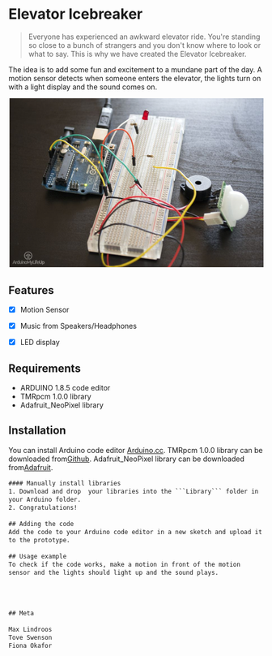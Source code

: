 # Elevator Icebreaker
> Everyone has experienced an awkward elevator ride. You're standing so close to a bunch of strangers and you don't know where to look or what to say. This is why we have created the Elevator Icebreaker. 



The idea is to add some fun and excitement to a mundane part of the day. A motion sensor detects when someone enters the elevator, the lights turn on with a light display and the sound comes on.

![](header.png)

## Features

- [x] Motion Sensor 
- [x] Music from Speakers/Headphones
- [x] LED display


## Requirements

- ARDUINO 1.8.5 code editor
- TMRpcm 1.0.0 library
- Adafruit_NeoPixel library

## Installation
You can install Arduino code editor [Arduino.cc](https://www.arduino.cc/en/Main/Software).
TMRpcm 1.0.0 library can be downloaded from[Github](https://github.com/TMRh20/TMRpcm).
Adafruit_NeoPixel library can be downloaded from[Adafruit](https://learn.adafruit.com/adafruit-neopixel-uberguide/software). 


```
#### Manually install libraries
1. Download and drop  your libraries into the ```Library``` folder in your Arduino folder.  
2. Congratulations!  

## Adding the code
Add the code to your Arduino code editor in a new sketch and upload it to the prototype.

## Usage example
To check if the code works, make a motion in front of the motion sensor and the lights should light up and the sound plays.




## Meta

Max Lindroos
Tove Swenson
Fiona Okafor



